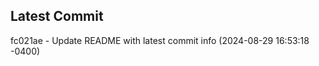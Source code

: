 
## Latest Commit
fc021ae - Update README with latest commit info (2024-08-29 16:53:18 -0400) <Yunxi-Zhou>
